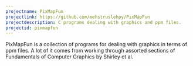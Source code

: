 ```yaml
---
projectname: PixMapFun
projectlink: https://github.com/mehstruslehpy/PixMapFun
projectdescription: C programs dealing with graphics and ppm files.
projectid: pixmapfun
---
```

PixMapFun is a collection of programs for dealing with graphics in terms of ppm files. A lot of it comes from working through assorted sections of Fundamentals of Computer Graphics by Shirley et al.
